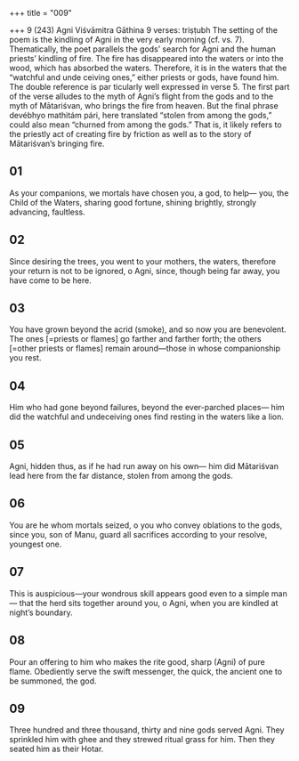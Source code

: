 +++
title = "009"

+++
9 (243)
Agni
Viśvāmitra Gāthina
9 verses: triṣṭubh
The setting of the poem is the kindling of Agni in the very early morning (cf. vs. 7).  Thematically, the poet parallels the gods’ search for Agni and the human priests’  kindling of fire. The fire has disappeared into the waters or into the wood, which  has absorbed the waters. Therefore, it is in the waters that the “watchful and unde
ceiving ones,” either priests or gods, have found him. The double reference is par ticularly well expressed in verse 5. The first part of the verse alludes to the myth  of Agni’s flight from the gods and to the myth of Mātariśvan, who brings the fire  from heaven. But the final phrase devébhyo mathitám pári, here translated “stolen  from among the gods,” could also mean “churned from among the gods.” That is,  it likely refers to the priestly act of creating fire by friction as well as to the story of  Mātariśvan’s bringing fire.
## 01
As your companions, we mortals have chosen you, a god, to help— you, the Child of the Waters, sharing good fortune, shining brightly,  strongly advancing, faultless.

## 02
Since desiring the trees, you went to your mothers, the waters,
therefore your return is not to be ignored, o Agni, since, though being  far away, you have come to be here.
## 03
You have grown beyond the acrid (smoke), and so now you are
benevolent.
The ones [=priests or flames] go farther and farther forth; the
others [=other priests or flames] remain around—those in whose
companionship you rest.
## 04
Him who had gone beyond failures, beyond the ever-parched places— him did the watchful and undeceiving ones find resting in the waters like  a lion.
## 05
Agni, hidden thus, as if he had run away on his own—
him did Mātariśvan lead here from the far distance, stolen from among  the gods.
## 06
You are he whom mortals seized, o you who convey oblations to
the gods,
since you, son of Manu, guard all sacrifices according to your resolve,  youngest one.
## 07
This is auspicious—your wondrous skill appears good even to a
simple man—
that the herd sits together around you, o Agni, when you are kindled at  night’s boundary.
## 08
Pour an offering to him who makes the rite good, sharp (Agni) of  pure flame.
Obediently serve the swift messenger, the quick, the ancient one to be  summoned, the god.
## 09
Three hundred and three thousand, thirty and nine gods served Agni. They sprinkled him with ghee and they strewed ritual grass for him.  Then they seated him as their Hotar.